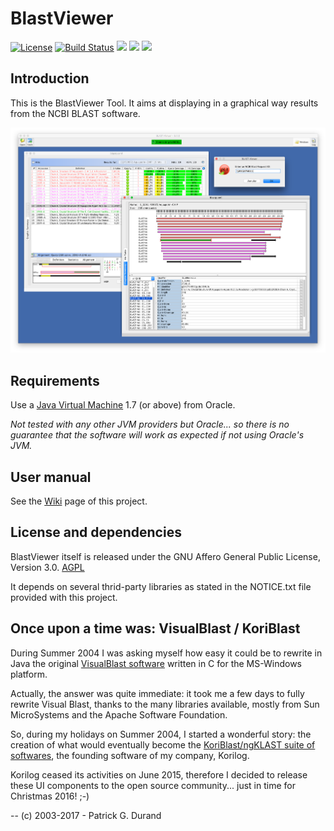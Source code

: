 # BlastViewer

[![License](https://img.shields.io/badge/license-Affero%20GPL%203.0-blue.svg)](https://www.gnu.org/licenses/agpl-3.0.txt) [![Build Status](https://travis-ci.org/pgdurand/BlastViewer.svg?branch=master)](https://travis-ci.org/pgdurand/BlastViewer) [![](https://tokei.rs/b1/github/pgdurand/BlastViewer?category=code)](https://github.com/pgdurand/BlastViewer) [![](https://img.shields.io/badge/platform-Java--1.7+-yellow.svg)](http://www.oracle.com/technetwork/java/javase/downloads/index.html) [![](https://img.shields.io/badge/run_on-Linux--Mac_OSX--Windows-yellowgreen.svg)]()

## Introduction

This is the BlastViewer Tool. It aims at displaying in a graphical way results from the NCBI BLAST software.

![BlastViewer](doc/BlastViewer.png)

## Requirements

Use a [Java Virtual Machine](http://www.oracle.com/technetwork/java/javase/downloads/index.html) 1.7 (or above) from Oracle. 

*Not tested with any other JVM providers but Oracle... so there is no guarantee that the software will work as expected if not using Oracle's JVM.*

## User manual


See the [Wiki](https://github.com/pgdurand/BlastViewer/wiki) page of this project.


## License and dependencies

BlastViewer itself is released under the GNU Affero General Public License, Version 3.0. [AGPL](https://www.gnu.org/licenses/agpl-3.0.txt)

It depends on several thrid-party libraries as stated in the NOTICE.txt file provided with this project.

## Once upon a time was: VisualBlast / KoriBlast

During Summer 2004 I was asking myself how easy it could be to rewrite in Java the original [VisualBlast software](http://www.ncbi.nlm.nih.gov/pubmed/9283755) written in C for the MS-Windows platform.

Actually, the answer was quite immediate: it took me a few days to fully rewrite Visual Blast, thanks to the many libraries available, mostly from Sun MicroSystems and the Apache Software Foundation.

So, during my holidays on Summer 2004, I started a wonderful story: the creation of what would eventually become the [KoriBlast/ngKLAST suite of softwares](http://plealog.com/korilog/product-sheets/ngKLAST.pdf), the founding software of my company, Korilog.

Korilog ceased its activities on June 2015, therefore I decided to release these UI components to the open source community... just in time for Christmas 2016! ;-) 

--
(c) 2003-2017 - Patrick G. Durand
